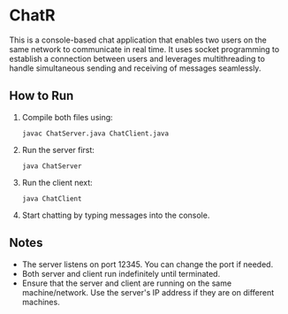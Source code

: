 # ChatR
This is a console-based chat application that enables two users on the same network to communicate in real time. It uses socket programming to establish a connection between users and leverages multithreading to handle simultaneous sending and receiving of messages seamlessly.



## How to Run


1. Compile both files using:
   ```
   javac ChatServer.java ChatClient.java
   ```
2. Run the server first:
   ```
   java ChatServer
   ```
3. Run the client next:
   ```
   java ChatClient
   ```
4. Start chatting by typing messages into the console.

## Notes

- The server listens on port 12345. You can change the port if needed.
- Both server and client run indefinitely until terminated.
- Ensure that the server and client are running on the same machine/network. Use the server's IP address if they are on different machines.
